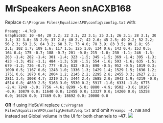 # MrSpeakers Aeon snACXB168
Replace `C:\Program Files\EqualizerAPO\config\config.txt` with:
```
Preamp: -4.7dB
GraphicEQ: 10 -84; 20 3.2; 22 3.1; 23 3.1; 25 3.1; 26 3.1; 28 3.1; 30 3.1; 32 3.0; 35 2.9; 37 2.8; 40 2.7; 42 2.6; 45 2.5; 49 2.2; 52 2.2; 56 2.3; 59 2.6; 64 3.2; 68 3.7; 73 4.0; 78 3.9; 83 3.5; 89 2.8; 95 2.1; 102 1.7; 109 1.6; 117 1.5; 125 1.0; 134 0.6; 143 0.4; 153 0.5; 164 0.4; 175 -0.7; 188 -0.7; 201 -0.8; 215 -1.0; 230 -1.1; 246 -1.3; 263 -1.4; 282 -1.4; 301 -1.4; 323 -1.5; 345 -1.5; 369 -1.4; 395 -1.3; 423 -1.3; 452 -1.1; 484 -1.3; 518 -1.5; 554 -1.6; 593 -1.6; 635 -1.5; 679 -1.2; 726 -0.7; 777 -0.5; 832 -0.5; 890 -0.5; 952 -0.5; 1019 0.3; 1090 0.5; 1167 0.6; 1248 1.0; 1336 1.3; 1429 1.4; 1529 1.5; 1636 1.2; 1751 0.6; 1873 0.4; 2004 1.2; 2145 2.2; 2295 2.8; 2455 3.3; 2627 2.1; 2811 3.4; 3008 4.7; 3219 3.7; 3444 2.4; 3685 2.0; 3943 1.9; 4219 -0.0; 4514 0.8; 4830 2.5; 5168 3.0; 5530 0.2; 5917 -1.6; 6331 -1.8; 6775 -2.4; 7249 -3.9; 7756 -4.6; 8299 -5.0; 8880 -4.9; 9502 -3.6; 10167 -0.9; 10879 0.0; 11640 0.0; 12455 0.0; 13327 0.0; 14260 0.0; 15258 0.0; 16326 0.0; 17469 0.0; 18692 0.0; 20000 0.0
```
**OR** if using HeSuVi replace `C:\Program Files\EqualizerAPO\config\HeSuVi\eq.txt` and omit `Preamp: -4.7dB` and instead set Global volume in the UI for both channels to **-47**.
![](https://raw.githubusercontent.com/jaakkopasanen/AutoEq/master/results/Sonoma%20Model%20One/innerfidelity/onear/MrSpeakers%20Aeon%20snACXB168/MrSpeakers%20Aeon%20snACXB168.png)